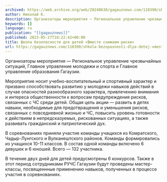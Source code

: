 ```yaml
---
archived: https://web.archive.org/web/20240630/gagauznews.com/110390/shkola-bezopasnosti-dlya-detej-vmeste-snizhaem-riski.html
author: Николай К.
description: Организаторы мероприятия — Региональное управление чрезвычайных ситуаций, Главное управление молодежи и спорта и Главное управление образования Гагаузии. Мероприятие носит учебно-воспитательный и спортивный характер и призвано способствовать развитию у молодежи навыков действий в случае опасностей разнообразного характера, привлечению внимания и интереса общественности к вопросам предупреждения рисков, связанных с ЧС среди детей. Общая цель акции — развить в детях навыки, необходимые для предотвращения и уменьшения рисков, связанных с повседневной жизнью и ЧС, повысить уровень готовности к действиям в непредсказуемых, рискованных ситуациях, а также развивать гражданский и патриотический дух. В соревнованиях приняли участие команды учащихся из Комратского, Чадыр-Лунгского и Вулканештского районов. Команды формировались […]
keywords: []
language: ru
publication: "[[gagauznews]]"
published: 2023-05-27T18:22:42+00:00
title: Школа безопасности для детей «Вместе снижаем риски»
url: https://gagauznews.com/110390/shkola-bezopasnosti-dlya-detej-vmeste-snizhaem-riski.html
---
```


Организаторы мероприятия — Региональное управление чрезвычайных ситуаций, Главное управление молодежи и спорта и Главное управление образования Гагаузии.

Мероприятие носит учебно-воспитательный и спортивный характер и призвано способствовать развитию у молодежи навыков действий в случае опасностей разнообразного характера, привлечению внимания и интереса общественности к вопросам предупреждения рисков, связанных с ЧС среди детей. Общая цель акции — развить в детях навыки, необходимые для предотвращения и уменьшения рисков, связанных с повседневной жизнью и ЧС, повысить уровень готовности к действиям в непредсказуемых, рискованных ситуациях, а также развивать гражданский и патриотический дух.

В соревнованиях приняли участие команды учащихся из Комратского, Чадыр-Лунгского и Вулканештского районов. Команды формировались из учащихся 10-11 классов. В состав одной команды включено 6 девушек и 6 юношей. Всего — 132 участника.

В течение двух дней для детей предусмотрены 6 конкурсов. Также в этот период сотрудниками РУЧС Гагаузии будут проведены мастер-классы, посвященнные применению навыков, полученных в процессе участия в соревнованиях.